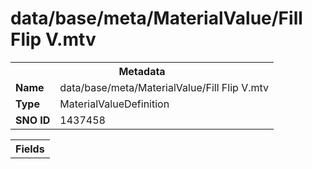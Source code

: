 <h1>data/base/meta/MaterialValue/Fill Flip V.mtv</h1><table><tr><th colspan="100%">Metadata</th></tr><tr><td><b>Name</b></td><td>data/base/meta/MaterialValue/Fill Flip V.mtv</td></tr><tr><td><b>Type</b></td><td>MaterialValueDefinition</td></tr><tr><td><b>SNO ID</b></td><td>1437458</td></tr></table>

<table><tr><th colspan="100%">Fields</th></tr></table>

